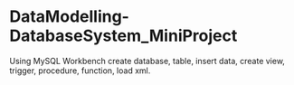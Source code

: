# DataModelling-DatabaseSystem_MiniProject
Using MySQL Workbench create database, table, insert data, create view, trigger, procedure, function, load xml.
